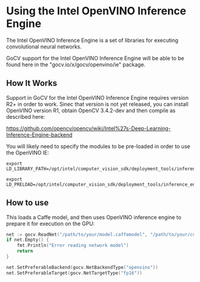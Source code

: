 # Using the Intel OpenVINO Inference Engine

The Intel OpenVINO Inference Engine is a set of libraries for executing convolutional neural networks.

GoCV support for the Intel OpenVINO Inference Engine will be able to be found here in the "gocv.io/x/gocv/openvino/ie" package.

## How It Works

Support in GoCV for the Intel OpenVINO Inference Engine requires version R2+ in order to work. Sinec that version is not yet released, you can install OpenVINO version R1, obtain OpenCV 3.4.2-dev and then compile as described here:

https://github.com/opencv/opencv/wiki/Intel%27s-Deep-Learning-Inference-Engine-backend

You will likely need to specify the modules to be pre-loaded in order to use the OpenVINO IE:

    export LD_LIBRARY_PATH=/opt/intel/computer_vision_sdk/deployment_tools/inference_engine/samples/build/intel64/Release/lib/:/opt/intel/computer_vision_sdk/deployment_tools/inference_engine/external/mkltiny_lnx/lib/:$LD_LIBRARY_PATH

    export LD_PRELOAD=/opt/intel/computer_vision_sdk/deployment_tools/inference_engine/external/mkltiny_lnx/lib/libiomp5.so:/opt/intel/computer_vision_sdk/deployment_tools/inference_engine/external/cldnn/lib/libclDNN64.so

## How to use

This loads a Caffe model, and then uses OpenVINO inference engine to prepare it for execution on the GPU:

```go
net := gocv.ReadNet("/path/to/your/model.caffemodel", "/path/to/your/config.proto")
if net.Empty() {
    fmt.Println("Error reading network model")
    return
}

net.SetPreferableBackend(gocv.NetBackendType("openvino"))
net.SetPreferableTarget(gocv.NetTargetType("fp16"))
```
